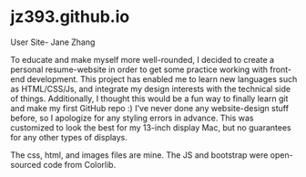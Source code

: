 # jz393.github.io
User Site- Jane Zhang


To educate and make myself more well-rounded, I decided to create a personal resume-website in order to get some practice working with front-end development. This project has enabled me to learn new languages such as HTML/CSS/Js, and integrate my design interests with the technical side of things. Additionally, I thought this would be a fun way to finally learn git and make my first GitHub repo :) I've never done any website-design stuff before, so I apologize for any styling errors in advance. This was customized to look the best for my 13-inch display Mac, but no guarantees for any other types of displays.

The css, html, and images files are mine. The JS and bootstrap were open-sourced code from Colorlib.
